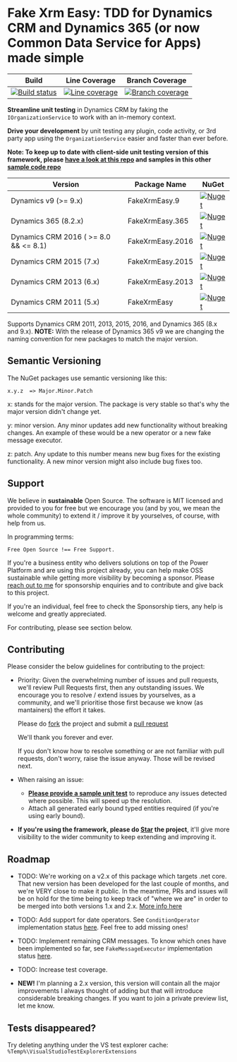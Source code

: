 ﻿Fake Xrm Easy: TDD for Dynamics CRM and Dynamics 365 (or now Common Data Service for Apps) made simple
=================================================================================

|Build|Line Coverage|Branch Coverage|
|-----------|-----|-----------------|
|[![Build status](https://ci.appveyor.com/api/projects/status/2g8yc8jg817746du?svg=true)](https://ci.appveyor.com/project/Jordi/fake-xrm-easy)|[![Line coverage](https://cdn.rawgit.com/jordimontana82/fake-xrm-easy/master/test/reports/badge_linecoverage.svg?v=1.55.0)](https://cdn.rawgit.com/jordimontana82/fake-xrm-easy/master/test/reports/index.htm?v=1.55.0)|[![Branch coverage](https://cdn.rawgit.com/jordimontana82/fake-xrm-easy/master/test/reports/badge_branchcoverage.svg?v=1.55.0)](https://cdn.rawgit.com/jordimontana82/fake-xrm-easy/master/test/reports/index.htm?v=1.55.0)|

<b>Streamline unit testing</b> in Dynamics CRM by faking the `IOrganizationService` to work with an in-memory context.

<b>Drive your development</b> by unit testing any plugin, code activity, or 3rd party app using the `OrganizationService` easier and faster than ever before.

<b>Note: To keep up to date with client-side unit testing version of this framework, please [have a look at this repo](http://github.com/jordimontana82/fake-xrm-easy-js) and samples in this other [sample code repo](http://github.com/jordimontana82/fake-xrm-easy-js-samples) </b>


|Version|Package Name|NuGet|
|-----------|------|-----|
|Dynamics v9 (>= 9.x)|FakeXrmEasy.9|[![Nuget](https://buildstats.info/nuget/fakexrmeasy.9?v=1.55.0)](https://www.nuget.org/packages/fakexrmeasy.9)|
|Dynamics 365 (8.2.x)|FakeXrmEasy.365|[![Nuget](https://buildstats.info/nuget/fakexrmeasy.365?v=1.55.0)](https://www.nuget.org/packages/fakexrmeasy.365)|
|Dynamics CRM 2016 ( >= 8.0 && <= 8.1)|FakeXrmEasy.2016|[![Nuget](https://buildstats.info/nuget/fakexrmeasy.2016?v=1.55.0)](https://www.nuget.org/packages/fakexrmeasy.2016)|
|Dynamics CRM 2015 (7.x)|FakeXrmEasy.2015|[![Nuget](https://buildstats.info/nuget/fakexrmeasy.2015?v=1.55.0)](https://www.nuget.org/packages/fakexrmeasy.2015)|
|Dynamics CRM 2013 (6.x)|FakeXrmEasy.2013|[![Nuget](https://buildstats.info/nuget/fakexrmeasy.2013?v=1.55.0)](https://www.nuget.org/packages/fakexrmeasy.2013)|
|Dynamics CRM 2011 (5.x)|FakeXrmEasy|[![Nuget](https://buildstats.info/nuget/fakexrmeasy?v=1.55.0)](https://www.nuget.org/packages/fakexrmeasy)|

Supports Dynamics CRM 2011, 2013, 2015, 2016, and Dynamics 365 (8.x and 9.x). <b>NOTE:</b> With the release of Dynamics 365 v9 we are changing the naming convention for new packages to match the major version.

## Semantic Versioning

The NuGet packages use semantic versioning like this:

    x.y.z  => Major.Minor.Patch
       
x: stands for the major version. The package is very stable so that's why the major version didn't change yet.

y: minor version. Any minor updates add new functionality without breaking changes. An example of these would be a new operator or a new fake message executor.

z: patch. Any update to this number means new bug fixes for the existing functionality. A new minor version might also include bug fixes too.

## Support 

We believe in <b>sustainable</b> Open Source. The software is MIT licensed and provided to you for free but we encourage you (and by you, we mean the whole community) to extend it / improve it by yourselves, of course, with help from us. 

In programming terms: 

    Free Open Source !== Free Support. 

If you're a business entity who delivers solutions on top of the Power Platform and are using this project already, you can help make OSS sustainable while getting more visibility by becoming a sponsor. Please [reach out to me](jordi@dynamicsvalue.com) for sponsorship enquiries and to contribute and give back to this project.  

If you're an individual, feel free to check the Sponsorship tiers, any help is welcome and greatly appreciated.

For contributing, please see section below.

## Contributing

Please consider the below guidelines for contributing to the project:

* Priority: Given the overwhelming number of issues and pull requests, we'll review Pull Requests first, then any outstanding issues. We encourage you to resolve / extend issues by yourselves, as a community, and we'll prioritise those first because we know (as mantainers) the effort it takes. 

    Please do [fork](https://github.com/jordimontana82/fake-xrm-easy/fork) the project and submit a [pull request](https://github.com/jordimontana82/fake-xrm-easy/pulls)
    
    We'll thank you forever and ever. 

    If you don't know how to resolve something or are not familiar with pull requests, don't worry, raise the issue anyway. Those will be revised next.

* When raising an issue:

    * <u>**Please provide a sample unit test**</u> to reproduce any issues detected where possible. This will speed up the resolution.
    * Attach all generated early bound typed entities required (if you're using early bound).

* **If you're using the framework, please do [Star](https://github.com/jordimontana82/fake-xrm-easy/star) the project**, it'll give more visibility to the wider community to keep extending and improving it.



## Roadmap

*  TODO: We're working on a v2.x of this package which targets .net core. That new version has been developed for the last couple of months, and we're VERY close to make it public. In the meantime, PRs and issues will be on hold for the time being to keep track of "where we are" in order to be merged into both versions 1.x and 2.x. [More info here](https://github.com/jordimontana82/fake-xrm-easy/issues/504)

*  TODO:  Add support for date operators. See `ConditionOperator` implementation status [here](https://github.com/jordimontana82/fake-xrm-easy/blob/master/FakeXrmEasy.Tests.Shared/FakeContextTests/FetchXml/ConditionOperatorTests.cs#L19-L110). Feel free to add missing ones!
*  TODO: Implement remaining CRM messages. To know which ones have been implemented so far, see `FakeMessageExecutor` implementation status [here](https://github.com/jordimontana82/fake-xrm-easy/tree/master/FakeXrmEasy.Shared/FakeMessageExecutors).
*  TODO: Increase test coverage.
*  **NEW!** I'm planning a 2.x version, this version will contain all the major improvements I always thought of adding but that will introduce considerable breaking changes. If you want to join a private preview list, let me know.



## Tests disappeared?

Try deleting anything under the VS test explorer cache: `%Temp%\VisualStudioTestExplorerExtensions`


